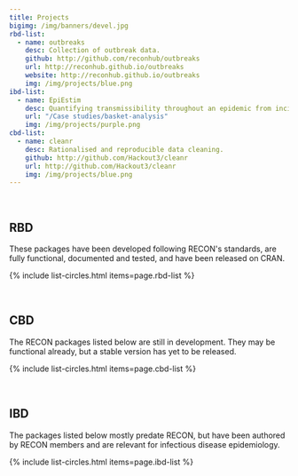 ```yaml
---
title: Projects
bigimg: /img/banners/devel.jpg
rbd-list:
  - name: outbreaks
    desc: Collection of outbreak data.
    github: http://github.com/reconhub/outbreaks
    url: http://reconhub.github.io/outbreaks
    website: http://reconhub.github.io/outbreaks
    img: /img/projects/blue.png
ibd-list:
  - name: EpiEstim
    desc: Quantifying transmissibility throughout an epidemic from incidence time series.
    url: "/Case studies/basket-analysis"
    img: /img/projects/purple.png
cbd-list:
  - name: cleanr
    desc: Rationalised and reproducible data cleaning.
    github: http://github.com/Hackout3/cleanr
    url: http://github.com/Hackout3/cleanr
    img: /img/projects/blue.png
---
```




<br>

## RBD
These packages have been developed following RECON's standards, are fully functional, documented and tested, and have been released on CRAN.

{% include list-circles.html items=page.rbd-list %}




<br>

## CBD
The RECON packages listed below are still in development. They may be functional already, but a stable version has yet to be released.

{% include list-circles.html items=page.cbd-list %}




<br>

## IBD
The packages listed below mostly predate RECON, but have been authored by RECON members and are relevant for infectious disease epidemiology.

{% include list-circles.html items=page.ibd-list %}

